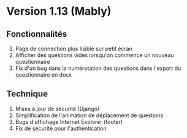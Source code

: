# Version 1.13 (Mably)

## Fonctionnalités
1. Page de connection plus lisible sur petit écran
2. Afficher des questions vides lorsqu'on commence un nouveau questionnaire
3. Fix d'un bug dans la numérotation des questions dans l'export du questionnaire en docx

## Technique
1. Mises à jour de sécurité (Django)
2. Simplification de l'animation de déplacement de questions
3. Bugs d'affichage Internet Explorer (footer)
4. Fix de sécurité pour l'authentication
